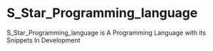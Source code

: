 # S_Star_Programming_language
S_Star_Programming_language is A Programming Language with its Snippets In Development 
